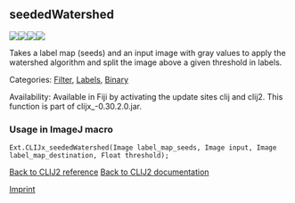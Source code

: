 ## seededWatershed
<img src="images/mini_empty_logo.png"/><img src="images/mini_empty_logo.png"/><img src="images/mini_clijx_logo.png"/><img src="images/mini_empty_logo.png"/>

Takes a label map (seeds) and an input image with gray values to apply the watershed algorithm and split the image above a given threshold in labels.

Categories: [Filter](https://clij.github.io/clij2-docs/reference__filter), [Labels](https://clij.github.io/clij2-docs/reference__label), [Binary](https://clij.github.io/clij2-docs/reference__binary)

Availability: Available in Fiji by activating the update sites clij and clij2.
This function is part of clijx_-0.30.2.0.jar.

### Usage in ImageJ macro
```
Ext.CLIJx_seededWatershed(Image label_map_seeds, Image input, Image label_map_destination, Float threshold);
```


[Back to CLIJ2 reference](https://clij.github.io/clij2-docs/reference)
[Back to CLIJ2 documentation](https://clij.github.io/clij2-docs)

[Imprint](https://clij.github.io/imprint)
